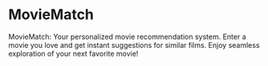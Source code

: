 # MovieMatch
 MovieMatch: Your personalized movie recommendation system. Enter a movie you love and get instant suggestions for similar films. Enjoy seamless exploration of your next favorite movie!

